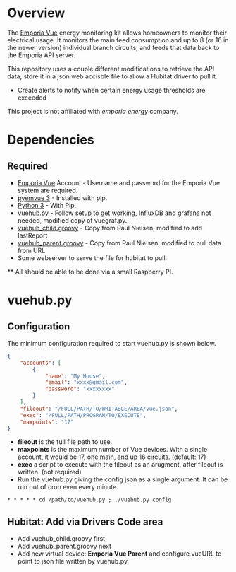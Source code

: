 # Overview

The [Emporia Vue](https://emporiaenergy.com "Emporia's Homepage") energy monitoring kit allows homeowners to monitor their electrical usage. It monitors the main feed consumption and up to 8 (or 16 in the newer version) individual branch circuits, and feeds that data back to the Emporia API server.

This repository uses a couple different modifications to retrieve the API data, store it in a json web accisble file to allow a Hubitat driver to pull it.

* Create alerts to notify when certain energy usage thresholds are exceeded

This project is not affiliated with _emporia energy_ company.

# Dependencies

## Required
* [Emporia Vue](https://emporiaenergy.com "Emporia Energy") Account - Username and password for the Emporia Vue system are required.
* [pyemvue 3](https://github.com/magico13/PyEmVue) - Installed with pip.
* [Python 3](https://python.org "Python") - With Pip.
* [vuehub.py](https://github.com/jertel/vuegraf) - Follow setup to get working, InfluxDB and grafana not needed, modified copy of vuegraf.py.
* [vuehub_child.groovy](https://github.com/TaZZaT/vuegraf_hubitat_driver/) - Copy from Paul Nielsen, modified to add lastReport
* [vuehub_parent.groovy](https://github.com/TaZZaT/vuegraf_hubitat_driver/) - Copy from Paul Nielsen, modified to pull data from URL
* Some webserver to serve the file for hubitat to pull. 

** All should be able to be done via a small Raspberry PI.

# vuehub.py

## Configuration
The minimum configuration required to start vuehub.py is shown below.

```json
{
    "accounts": [
        {
            "name": "My House",
            "email": "xxxx@gmail.com",
            "password": "xxxxxxxx"
        }
    ],
    "fileout": "/FULL/PATH/TO/WRITABLE/AREA/vue.json",
    "exec": "/FULL/PATH/PROGRAM/TO/EXECUTE",
    "maxpoints": "17"
}
```
* **fileout** is the full file path to use.
* **maxpoints** is the maximum number of Vue devices.  With a single account, it would be 17, one main, and up 16 circuits. (default: 17)
* **exec** a script to execute with the fileout as an arugment, after fileout is written. (not required)
* Run the vuehub.py giving the config json as a single argument.  It can be run out of cron even every minute.
```crontab
* * * * * cd /path/to/vuehub.py ; ./vuehub.py config
```

## Hubitat: Add via Drivers Code area
  * Add vuehub_child.groovy first
  * Add vuehub_parent.groovy next
  * Add new virtual device: **Emporia Vue Parent** and configure vueURL to point to json file written by vuehub.py

